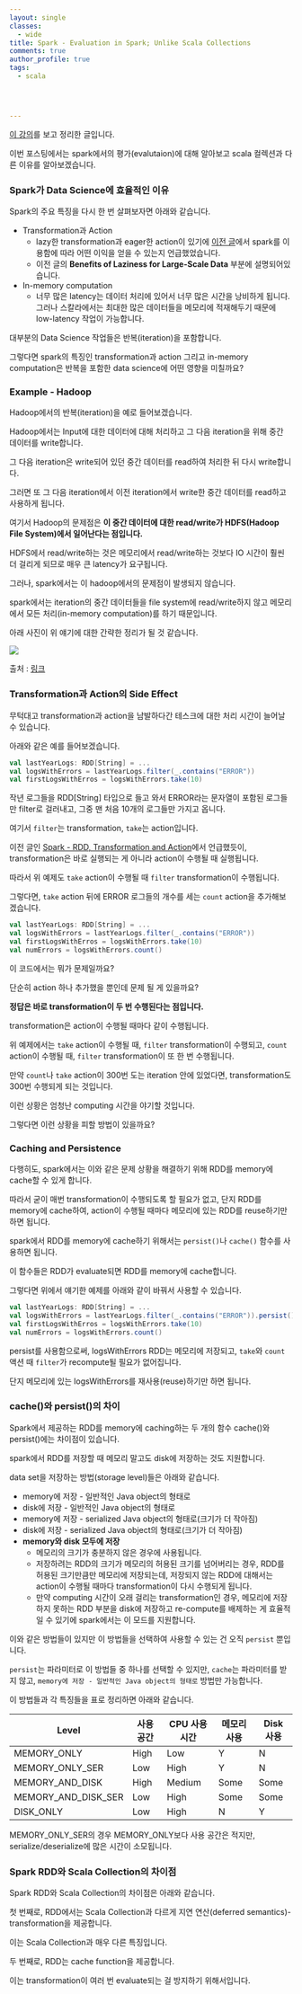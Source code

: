 ```yaml
---
layout: single
classes:
  - wide
title: Spark - Evaluation in Spark; Unlike Scala Collections
comments: true
author_profile: true
tags:
  - scala




---
```


[이 강의](https://www.coursera.org/lecture/scala-spark-big-data/evaluation-in-spark-unlike-scala-collections-0GZV7)를 보고 정리한 글입니다.

이번 포스팅에서는 spark에서의 평가(evalutaion)에 대해 알아보고 scala 컬렉션과 다른 이유를 알아보겠습니다.


### Spark가 Data Science에 효율적인 이유

Spark의 주요 특징을 다시 한 번 살펴보자면 아래와 같습니다.

* Transformation과 Action
  * lazy한 transformation과 eager한 action이 있기에 [이전 글](https://songkj00.github.io/spark-rdd-transformation-and-action/)에서 spark를 이용함에 따라 어떤 이익을 얻을 수 있는지 언급했었습니다.
  * 이전 글의 **Benefits of Laziness for Large-Scale Data** 부분에 설명되어있습니다.
* In-memory computation
  * 너무 많은 latency는 데이터 처리에 있어서 너무 많은 시간을 낭비하게 됩니다. 그러나 스칼라에서는 최대한 많은 데이터들을 메모리에 적재해두기 때문에 low-latency 작업이 가능합니다.

대부분의 Data Science 작업들은 반복(iteration)을 포함합니다.

그렇다면 spark의 특징인 transformation과 action 그리고 in-memory computation은 반복을 포함한 data science에 어떤 영향을 미칠까요?

### Example - Hadoop

Hadoop에서의 반복(iteration)을 예로 들어보겠습니다.

Hadoop에서는 Input에 대한 데이터에 대해 처리하고 그 다음 iteration을 위해 중간 데이터를 write합니다.

그 다음 iteration은 write되어 있던 중간 데이터를 read하여 처리한 뒤 다시 write합니다.

그러면 또 그 다음 iteration에서 이전 iteration에서 write한 중간 데이터를 read하고 사용하게 됩니다.

여기서 Hadoop의 문제점은 **이 중간 데이터에 대한 read/write가 HDFS(Hadoop File System)에서 일어난다는 점입니다.**

HDFS에서 read/write하는 것은 메모리에서 read/write하는 것보다 IO 시간이 훨씬 더 걸리게 되므로 매우 큰 latency가 요구됩니다.

그러나, spark에서는 이 hadoop에서의 문제점이 발생되지 않습니다.

spark에서는 iteration의 중간 데이터들을 file system에 read/write하지 않고 메모리에서 모든 처리(in-memory computation)를 하기 때문입니다.

아래 사진이 위 얘기에 대한 간략한 정리가 될 것 같습니다.

![](../../assets/images/spark-vs-hadoop.jpg)

출처 : [링크](https://www.slideshare.net/Ole1234/spark-vs-hadoop)

### Transformation과 Action의 Side Effect

무턱대고 transformation과 action을 남발하다간 테스크에 대한 처리 시간이 늘어날 수 있습니다.

아래와 같은 예를 들어보겠습니다.

~~~scala
val lastYearLogs: RDD[String] = ...
val logsWithErrors = lastYearLogs.filter(_.contains("ERROR"))
val firstLogsWithErros = logsWithErrors.take(10)
~~~

작년 로그들을 RDD[String] 타입으로 들고 와서 ERROR라는 문자열이 포함된 로그들만 filter로 걸러내고, 그중 맨 처음 10개의 로그들만 가지고 옵니다.

여기서 `filter`는 transformation, `take`는 action입니다.

이전 글인 [Spark - RDD, Transformation and Action](https://songkj00.github.io/spark-rdd-transformation-and-action/)에서 언급했듯이, transformation은 바로 실행되는 게 아니라 action이 수행될 때 실행됩니다.

따라서 위 예제도 `take` action이 수행될 때 `filter` transformation이 수행됩니다.

그렇다면, `take` action 뒤에 ERROR 로그들의 개수를 세는 `count` action을 추가해보겠습니다.

~~~scala
val lastYearLogs: RDD[String] = ...
val logsWithErrors = lastYearLogs.filter(_.contains("ERROR"))
val firstLogsWithErros = logsWithErrors.take(10)
val numErrors = logsWithErrors.count()
~~~

이 코드에서는 뭐가 문제일까요?

단순히 action 하나 추가했을 뿐인데 문제 될 게 있을까요?

**정답은 바로 transformation이 두 번 수행된다는 점입니다.**

 transformation은 action이 수행될 때마다 같이 수행됩니다.

위 예제에서는 `take` action이 수행될 때, `filter` transformation이 수행되고, `count` action이 수행될 때, `filter` transformation이 또 한 번 수행됩니다.

만약 `count`나  `take` action이 300번 도는 iteration 안에 있었다면, transformation도 300번 수행되게 되는 것입니다.

이런 상황은 엄청난 computing 시간을 야기할 것입니다.

그렇다면 이런 상황을 피할 방법이 있을까요?

### Caching and Persistence

다행히도, spark에서는 이와 같은 문제 상황을 해결하기 위해 RDD를 memory에 cache할 수 있게 합니다.

따라서 굳이 매번 transformation이 수행되도록 할 필요가 없고, 단지 RDD를 memory에 cache하여, action이 수행될 때마다 메모리에 있는 RDD를 reuse하기만 하면 됩니다.

spark에서 RDD를 memory에 cache하기 위해서는 `persist()`나 `cache()` 함수를 사용하면 됩니다.

이 함수들은 RDD가 evaluate되면 RDD를 memory에 cache합니다.

그렇다면 위에서 얘기한 예제를 아래와 같이 바꿔서 사용할 수 있습니다.

~~~scala
val lastYearLogs: RDD[String] = ...
val logsWithErrors = lastYearLogs.filter(_.contains("ERROR")).persist()  // persist() 추가
val firstLogsWithErros = logsWithErrors.take(10)
val numErrors = logsWithErrors.count()
~~~

persist를 사용함으로써, logsWithErrors  RDD는 메모리에 저장되고, `take`와 `count` 액션 때 `filter`가 recompute될 필요가 없어집니다.

단지 메모리에 있는 logsWithErrors를 재사용(reuse)하기만 하면 됩니다.

### cache()와 persist()의 차이

Spark에서 제공하는 RDD를 memory에 caching하는 두 개의 함수 cache()와 persist()에는 차이점이 있습니다.

spark에서 RDD를 저장할 때 메모리 말고도 disk에 저장하는 것도 지원합니다.

data set을 저장하는 방법(storage level)들은 아래와 같습니다.

* memory에 저장 - 일반적인 Java object의 형태로
* disk에 저장 - 일반적인 Java object의 형태로
* memory에 저장 - serialized Java object의 형태로(크기가 더 작아짐)
* disk에 저장 - serialized Java object의 형태로(크기가 더 작아짐)
* **memory와 disk 모두에 저장**
  * 메모리의 크기가 충분하지 않은 경우에 사용됩니다.
  * 저장하려는 RDD의 크기가 메모리의 허용된 크기를 넘어버리는 경우, RDD를 허용된 크기만큼만 메모리에 저장되는데, 저장되지 않는 RDD에 대해서는 action이 수행될 때마다 transformation이 다시 수행되게 됩니다.
  * 만약 computing 시간이 오래 걸리는 transformation인 경우, 메모리에 저장하지 못하는 RDD 부분을 disk에 저장하고 re-compute를 배제하는 게 효율적일 수 있기에 spark에서는 이 모드를 지원합니다.

이와 같은 방법들이 있지만 이 방법들을 선택하여 사용할 수 있는 건 오직 `persist` 뿐입니다.

`persist`는 파라미터로 이 방법들 중 하나를 선택할 수 있지만, `cache`는 파라미터를 받지 않고, `memory에 저장 - 일반적인 Java object의 형태로` 방법만 가능합니다.

이 방법들과 각 특징들을 표로 정리하면 아래와 같습니다.

| Level               | 사용 공간 | CPU 사용 시간 | 메모리 사용 | Disk 사용 |
| ------------------- | --------- | ------------- | ----------- | --------- |
| MEMORY_ONLY         | High      | Low           | Y           | N         |
| MEMORY_ONLY_SER     | Low       | High          | Y           | N         |
| MEMORY_AND_DISK     | High      | Medium        | Some        | Some      |
| MEMORY_AND_DISK_SER | Low       | High          | Some        | Some      |
| DISK_ONLY           | Low       | High          | N           | Y         |

MEMORY_ONLY_SER의 경우 MEMORY_ONLY보다 사용 공간은 적지만, serialize/deserialize에 많은 시간이 소모됩니다.

### Spark RDD와 Scala Collection의 차이점

Spark RDD와 Scala Collection의 차이점은 아래와 같습니다.

첫 번째로, RDD에서는 Scala Collection과 다르게 지연 연산(deferred semantics)-transformation을 제공합니다.

이는 Scala Collection과 매우 다른 특징입니다.

두 번째로, RDD는 cache function을 제공합니다.

이는 transformation이 여러 번 evaluate되는 걸 방지하기 위해서입니다.
